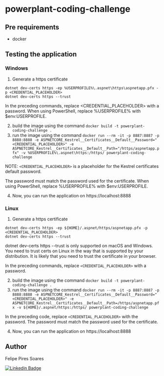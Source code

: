 # powerplant-coding-challenge

## Pre requirements

- docker

## Testing the application

### Windows
1. Generate a https certificate
```
dotnet dev-certs https -ep %USERPROFILE%\.aspnet\https\aspnetapp.pfx -p <CREDENTIAL_PLACEHOLDER>
dotnet dev-certs https --trust
```
In the preceding commands, replace <CREDENTIAL_PLACEHOLDER> with a password. When using PowerShell, replace %USERPROFILE% with $env:USERPROFILE.

2. build the image using the command `docker build -t powerplant-coding-challenge .`
3. run the image using the command `docker run --rm -it -p 8887:8887 -p 8888:8888 -e ASPNETCORE_Kestrel__Certificates__Default__Password="<CREDENTIAL_PLACEHOLDER>" -e ASPNETCORE_Kestrel__Certificates__Default__Path="/https/aspnetapp.pfx" -v %USERPROFILE%\.aspnet\https:/https/ powerplant-coding-challenge`

NOTE: `<CREDENTIAL_PLACEHOLDER>` is a placeholder for the Kestrel certificates default password.

The password must match the password used for the certificate. When using PowerShell, replace %USERPROFILE% with $env:USERPROFILE.

4. Now, you can run the application on https://localhost:8888

### Linux

1. Generate a https certificate 
```
dotnet dev-certs https -ep ${HOME}/.aspnet/https/aspnetapp.pfx -p <CREDENTIAL_PLACEHOLDER>
dotnet dev-certs https --trust
```

dotnet dev-certs https --trust is only supported on macOS and Windows. You need to trust certs on Linux in the way that is supported by your distribution. It is likely that you need to trust the certificate in your browser.

In the preceding commands, replace `<CREDENTIAL_PLACEHOLDER>` with a password.

2. build the image using the command `docker build -t powerplant-coding-challenge .`
3. run the image using the command `docker run --rm -it -p 8887:8887 -p 8888:8888 -e ASPNETCORE_Kestrel__Certificates__Default__Password="<CREDENTIAL_PLACEHOLDER>" -e ASPNETCORE_Kestrel__Certificates__Default__Path=/https/aspnetapp.pfx -v ${HOME}/.aspnet/https:/https/ powerplant-coding-challenge`

In the preceding code, replace `<CREDENTIAL_PLACEHOLDER>` with the password. The password must match the password used for the certificate.

4. Now, you can run the application on https://localhost:8888

## Author

Felipe Pires Soares

[![Linkedin Badge](https://img.shields.io/badge/-Felipe-blue?style=flat-square&logo=Linkedin&logoColor=white&link=https://www.linkedin.com/in/felipepsoares/)](https://www.linkedin.com/in/felipepsoares/) 
